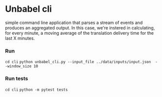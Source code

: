# Unbabel cli
simple command line application that parses a stream of events and produces an aggregated output. In this case, we're instered in calculating, for every minute, a moving average of the translation delivery time for the last X minutes.

### Run
`cd cli`
`python unbabel_cli.py --input_file ../data/inputs/input.json  --window_size 10`

### Run tests
`cd cli`
`python -m pytest tests`
